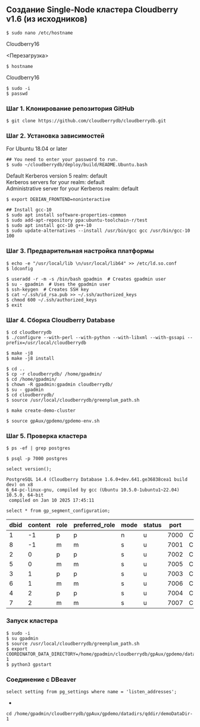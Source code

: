 ## Создание Single-Node кластера Cloudberry v1.6 (из исходников) ##
   
```
$ sudo nano /etc/hostname
```
Cloudberry16   
   
<Перезагрузка>   

```   
$ hostname
```
Cloudberry16
   
```
$ sudo -i
$ passwd
```

### Шаг 1. Клонирование репозитория GitHub ###
   
```
$ git clone https://github.com/cloudberrydb/cloudberrydb.git
```
   
### Шаг 2. Установка зависимостей ###
For Ubuntu 18.04 or later   
```
## You need to enter your password to run.
$ sudo ~/cloudberrydb/deploy/build/README.Ubuntu.bash
```
Default Kerberos version 5 realm: default   
Kerberos servers for your realm: default   
Administrative server for your Kerberos realm: default   
   
```
$ export DEBIAN_FRONTEND=noninteractive
```
```   
## Install gcc-10
$ sudo apt install software-properties-common
$ sudo add-apt-repository ppa:ubuntu-toolchain-r/test
$ sudo apt install gcc-10 g++-10
$ sudo update-alternatives --install /usr/bin/gcc gcc /usr/bin/gcc-10 100
```
   
### Шаг 3. Предварительная настройка платформы ###
```
$ echo -e "/usr/local/lib \n/usr/local/lib64" >> /etc/ld.so.conf
$ ldconfig
```
```
$ useradd -r -m -s /bin/bash gpadmin  # Creates gpadmin user
$ su - gpadmin  # Uses the gpadmin user
$ ssh-keygen  # Creates SSH key
$ cat ~/.ssh/id_rsa.pub >> ~/.ssh/authorized_keys
$ chmod 600 ~/.ssh/authorized_keys 
$ exit
```
   
### Шаг 4. Сборка Cloudberry Database ###
```
$ cd cloudberrydb
$ ./configure --with-perl --with-python --with-libxml --with-gssapi --prefix=/usr/local/cloudberrydb
```
```
$ make -j8
$ make -j8 install
```
```
$ cd ..
$ cp -r cloudberrydb/ /home/gpadmin/
$ cd /home/gpadmin/
$ chown -R gpadmin:gpadmin cloudberrydb/
$ su - gpadmin
$ cd cloudberrydb/
$ source /usr/local/cloudberrydb/greenplum_path.sh
```
```
$ make create-demo-cluster
```
```
$ source gpAux/gpdemo/gpdemo-env.sh
```
   
### Шаг 5. Проверка кластера ###
```
$ ps -ef | grep postgres
```
```
$ psql -p 7000 postgres
```
```
select version();
```
```
PostgreSQL 14.4 (Cloudberry Database 1.6.0+dev.641.ge36838cea1 build dev) on x8
6_64-pc-linux-gnu, compiled by gcc (Ubuntu 10.5.0-1ubuntu1~22.04) 10.5.0, 64-bit
 compiled on Jan 10 2025 17:45:11
```
```
select * from gp_segment_configuration;
```
| dbid | content | role | preferred_role | mode | status | port |   hostname   |   address    |                                   datadir                                    | warehouseid |
|------|---------|------|----------------|------|--------|------|--------------|--------------|------------------------------------------------------------------------------|-------------|
|    1 |      -1 | p    | p              | n    | u      | 7000 | Cloudberry16 | Cloudberry16 | /home/gpadmin/cloudberrydb/gpAux/gpdemo/datadirs/qddir/demoDataDir-1         |           0 |
|    8 |      -1 | m    | m              | s    | u      | 7001 | Cloudberry16 | Cloudberry16 | /home/gpadmin/cloudberrydb/gpAux/gpdemo/datadirs/standby                     |           0 |
|    2 |       0 | p    | p              | s    | u      | 7002 | Cloudberry16 | Cloudberry16 | /home/gpadmin/cloudberrydb/gpAux/gpdemo/datadirs/dbfast1/demoDataDir0        |           0 |
|    5 |       0 | m    | m              | s    | u      | 7005 | Cloudberry16 | Cloudberry16 | /home/gpadmin/cloudberrydb/gpAux/gpdemo/datadirs/dbfast_mirror1/demoDataDir0 |           0 |
|    3 |       1 | p    | p              | s    | u      | 7003 | Cloudberry16 | Cloudberry16 | /home/gpadmin/cloudberrydb/gpAux/gpdemo/datadirs/dbfast2/demoDataDir1        |           0 |
|    6 |       1 | m    | m              | s    | u      | 7006 | Cloudberry16 | Cloudberry16 | /home/gpadmin/cloudberrydb/gpAux/gpdemo/datadirs/dbfast_mirror2/demoDataDir1 |           0 |
|    4 |       2 | p    | p              | s    | u      | 7004 | Cloudberry16 | Cloudberry16 | /home/gpadmin/cloudberrydb/gpAux/gpdemo/datadirs/dbfast3/demoDataDir2        |           0 |
|    7 |       2 | m    | m              | s    | u      | 7007 | Cloudberry16 | Cloudberry16 | /home/gpadmin/cloudberrydb/gpAux/gpdemo/datadirs/dbfast_mirror3/demoDataDir2 |           0 |
   
### Запуск кластера ###
```
$ sudo -i
$ su gpadmin
$ source /usr/local/cloudberrydb/greenplum_path.sh
$ export COORDINATOR_DATA_DIRECTORY=/home/gpadmin/cloudberrydb/gpAux/gpdemo/datadirs/qddir/demoDataDir-1   
$ python3 gpstart
```
   
### Соединение с DBeaver ###
```
select setting from pg_settings where name = 'listen_addresses';
```
*   
```
cd /home/gpadmin/cloudberrydb/gpAux/gpdemo/datadirs/qddir/demoDataDir-1
```










